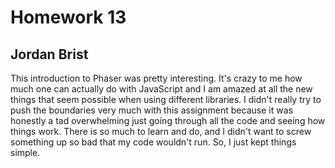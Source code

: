 # Homework 13
## Jordan Brist

This introduction to Phaser was pretty interesting. It's crazy to me how much one can actually do with JavaScript and I am amazed at all the new things that seem possible when using different libraries. I didn't really try to push the boundaries very much with this assignment because it was honestly a tad overwhelming just going through all the code and seeing how things work. There is so much to learn and do, and I didn't want to screw something up so bad that my code wouldn't run. So, I just kept things simple.